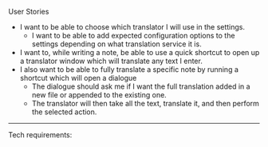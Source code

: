 User Stories


- I want to be able to choose which translator I will use in the settings.
  - I want to be able to add expected configuration options to the settings depending on what translation service it is.
- I want to, while writing a note, be able to use a quick shortcut to open up a translator window which will translate any text I enter.
- I also want to be able to fully translate a specific note by running a shortcut which will open a dialogue
  - The dialogue should ask me if I want the full translation added in a new file or appended to the existing one. 
  - The translator will then take all the text, translate it, and then perform the selected action. 

	
---

Tech requirements:

